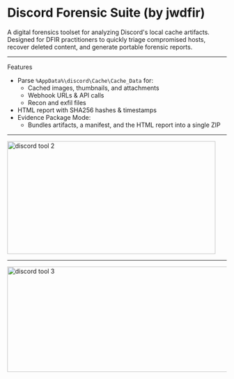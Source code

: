 # Discord Forensic Suite (by jwdfir)

A digital forensics toolset for analyzing Discord's local cache artifacts.  
Designed for DFIR practitioners to quickly triage compromised hosts, recover deleted content, and generate portable forensic reports.

---

Features
- Parse `%AppData%\discord\Cache\Cache_Data` for:
  - Cached images, thumbnails, and attachments
  - Webhook URLs & API calls
  - Recon and exfil files
- HTML report with SHA256 hashes & timestamps
- Evidence Package Mode: 
  - Bundles artifacts, a manifest, and the HTML report into a single ZIP

---

<img width="478" height="259" alt="discord tool 2" src="https://github.com/user-attachments/assets/85b91e70-1abf-41fc-85f7-806b24b6366b" />

---

<img width="1845" height="242" alt="discord tool 3" src="https://github.com/user-attachments/assets/37d048ee-9156-45f5-9a7c-6741838b65ee" />


